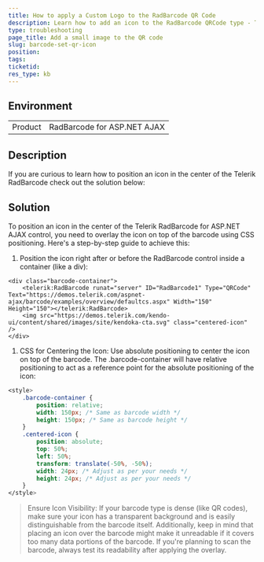 ```yaml
---
title: How to apply a Custom Logo to the RadBarcode QR Code 
description: Learn how to add an icon to the RadBarcode QRCode type - Telerik UI for ASP.NET AJAX
type: troubleshooting
page_title: Add a small image to the QR code
slug: barcode-set-qr-icon
position: 
tags: 
ticketid: 
res_type: kb
---
```


## Environment
<table>
    <tbody>
        <tr>
            <td>Product</td>
            <td>RadBarcode for ASP.NET AJAX</td>
        </tr>
    </tbody>
</table>


## Description
If you are curious to learn how to position an icon in the center of the Telerik RadBarcode check out the solution below:

## Solution
To position an icon in the center of the Telerik RadBarcode for ASP.NET AJAX control, you need to overlay the icon on top of the barcode using CSS positioning. Here's a step-by-step guide to achieve this:

1. Position the icon right after or before the RadBarcode control inside a container (like a div):
````ASPX
<div class="barcode-container">
    <telerik:RadBarcode runat="server" ID="RadBarcode1" Type="QRCode" Text="https://demos.telerik.com/aspnet-ajax/barcode/examples/overview/defaultcs.aspx" Width="150" Height="150"></telerik:RadBarcode>
    <img src="https://demos.telerik.com/kendo-ui/content/shared/images/site/kendoka-cta.svg" class="centered-icon" />
</div>
````

1. CSS for Centering the Icon: Use absolute positioning to center the icon on top of the barcode. The .barcode-container will have relative positioning to act as a reference point for the absolute positioning of the icon:

````CSS
<style>
    .barcode-container {
        position: relative;
        width: 150px; /* Same as barcode width */
        height: 150px; /* Same as barcode height */
    }
    .centered-icon {
        position: absolute;
        top: 50%;
        left: 50%;
        transform: translate(-50%, -50%);
        width: 24px; /* Adjust as per your needs */
        height: 24px; /* Adjust as per your needs */
    }
</style>
````

> Ensure Icon Visibility: If your barcode type is dense (like QR codes), make sure your icon has a transparent background and is easily distinguishable from the barcode itself. Additionally, keep in mind that placing an icon over the barcode might make it unreadable if it covers too many data portions of the barcode. If you're planning to scan the barcode, always test its readability after applying the overlay.

    